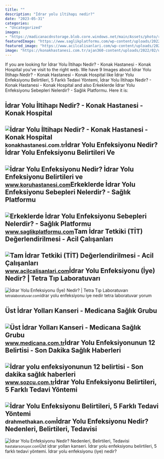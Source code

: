 ```yaml
---
title: ""
description: "İdrar yolu i̇ltihapı nedir?"
date: "2023-05-31"
categories:
- "Uncategorized"
images:
- "https://madicanacdnstorage.blob.core.windows.net/main/Assets/photo/r/ust-idrar-yollari-kanseri-87940_b.jpg"
featuredImage: "https://www.saglikplatformu.com/wp-content/uploads/2022/06/idrar_yolu_enfeksiyonu.jpg"
featured_image: "https://www.acilcalisanlari.com/wp-content/uploads/2022/03/Tam-İdrar-Tetkiki-Görünüm.jpg"
image: "https://konakhastanesi.com.tr/ajan360-content/uploads/2022/02/urinary-tract-infection.jpg"
---
```


If you are looking for İdrar Yolu İltihapı Nedir? - Konak Hastanesi - Konak Hospital you've visit to the right web. We have 9 Images about İdrar Yolu İltihapı Nedir? - Konak Hastanesi - Konak Hospital like İdrar Yolu Enfeksiyonu Belirtileri, 5 Farklı Tedavi Yöntemi, İdrar Yolu İltihapı Nedir? - Konak Hastanesi - Konak Hospital and also Erkeklerde İdrar Yolu Enfeksiyonu Sebepleri Nelerdir? - Sağlık Platformu. Here it is:

İdrar Yolu İltihapı Nedir? - Konak Hastanesi - Konak Hospital
-------------------------------------------------------------

 ![İdrar Yolu İltihapı Nedir? - Konak Hastanesi - Konak Hospital](https://konakhastanesi.com.tr/ajan360-content/uploads/2022/02/urinary-tract-infection.jpg) <small>konakhastanesi.com.tr</small>İdrar Yolu Enfeksiyonu Nedir? İdrar Yolu Enfeksiyonu Belirtileri Ve
-------------------------------------------------------------------

 ![İdrar Yolu Enfeksiyonu Nedir? İdrar Yolu Enfeksiyonu Belirtileri ve](https://www.koruhastanesi.com/images/haber/main/131220218272333.jpg) <small>www.koruhastanesi.com</small>Erkeklerde İdrar Yolu Enfeksiyonu Sebepleri Nelerdir? - Sağlık Platformu
------------------------------------------------------------------------

 ![Erkeklerde İdrar Yolu Enfeksiyonu Sebepleri Nelerdir? - Sağlık Platformu](https://www.saglikplatformu.com/wp-content/uploads/2022/06/idrar_yolu_enfeksiyonu.jpg) <small>www.saglikplatformu.com</small>Tam İdrar Tetkiki (TİT) Değerlendirilmesi - Acil Çalışanları
------------------------------------------------------------

 ![Tam İdrar Tetkiki (TİT) Değerlendirilmesi - Acil Çalışanları](https://www.acilcalisanlari.com/wp-content/uploads/2022/03/Tam-İdrar-Tetkiki-Görünüm.jpg) <small>www.acilcalisanlari.com</small>İdrar Yolu Enfeksiyonu (İye) Nedir? | Tetra Tıp Laboratuvarı
------------------------------------------------------------

 ![İdrar Yolu Enfeksiyonu (İye) Nedir? | Tetra Tıp Laboratuvarı](https://tetralaboratuvar.com/wp-content/uploads/2021/03/Idrar-Yolu-Enfeksiyonu.png) <small>tetralaboratuvar.com</small>idrar yolu enfeksiyonu iye nedir tetra laboratuvar yorum

Üst İdrar Yolları Kanseri - Medicana Sağlık Grubu
-------------------------------------------------

 ![Üst İdrar Yolları Kanseri - Medicana Sağlık Grubu](https://madicanacdnstorage.blob.core.windows.net/main/Assets/photo/r/ust-idrar-yollari-kanseri-87940_b.jpg) <small>www.medicana.com.tr</small>İdrar Yolu Enfeksiyonunun 12 Belirtisi - Son Dakika Sağlık Haberleri
--------------------------------------------------------------------

 ![İdrar yolu enfeksiyonunun 12 belirtisi - Son dakika sağlık haberleri](https://i01.sozcucdn.com/wp-content/uploads/2016/11/bobrek.jpg) <small>www.sozcu.com.tr</small>İdrar Yolu Enfeksiyonu Belirtileri, 5 Farklı Tedavi Yöntemi
-----------------------------------------------------------

 ![İdrar Yolu Enfeksiyonu Belirtileri, 5 Farklı Tedavi Yöntemi](https://drahmethakan.com/wp-content/uploads/2021/10/idrar-yolu-enfeksiyonu.jpg) <small>drahmethakan.com</small>İdrar Yolu Enfeksiyonu Nedir? Nedenleri, Belirtileri, Tedavisi
--------------------------------------------------------------

 ![İdrar Yolu Enfeksiyonu Nedir? Nedenleri, Belirtileri, Tedavisi](https://hastalarsoruyor.com/uploads/posts/280x_idrar-yolu-enfeksiyonu.jpg) <small>hastalarsoruyor.com</small>Üst i̇drar yolları kanseri. İdrar yolu enfeksiyonu belirtileri, 5 farklı tedavi yöntemi. İdrar yolu enfeksiyonu (i̇ye) nedir?
